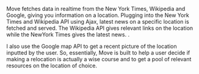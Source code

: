 Move fetches data in realtime from the New York Times, Wikipedia and Google, 
giving you information on a location.
Plugging into the New York Times and Wikipedia API using Ajax, latest news on a specific location is fetched and served.
  The Wikipedia API gives relevant links on the location while the NewYork Times gives the  latest news. .

I also use the Google map API to get a recent picture of the location inputted by the user.
So, essentially, Move is built to help a user decide if making a relocation is actually a wise course 
and to get a pool of relevant resources on the location of choice.

